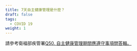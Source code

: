 ```yaml
---
title: 7天自主健康管理是什麼？
draft: false
tags:
  - COVID 19
weight: 1
---
```

請參考衛福部疾管署[Q50. 自主健康管理期間應遵守事項問答輯。](https://www.cdc.gov.tw/Category/QAPage/B5ttQxRgFUZlRFPS1dRliw?ccms_cs=1"至衛福部網站")